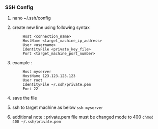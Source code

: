 ### SSH Config
1. nano ~/.ssh/config

2. create new line using following syntax
```
		Host <connection_name>
		HostName <target_machine_ip_address>
		User <username>
		IdentityFile <private_key_file>
		Port <target_machine_port_number>
```

3. example :
```
		Host myserver
		HostName 123.123.123.123
		User root
		IdentityFile ~/.ssh/private.pem
		Port 22
```

4. save the file

5. ssh to target machine as below
`
ssh myserver
`

6. additional note :
private.pem file must be changed mode to 400
`
chmod 400 ~/.ssh/private.pem
`

